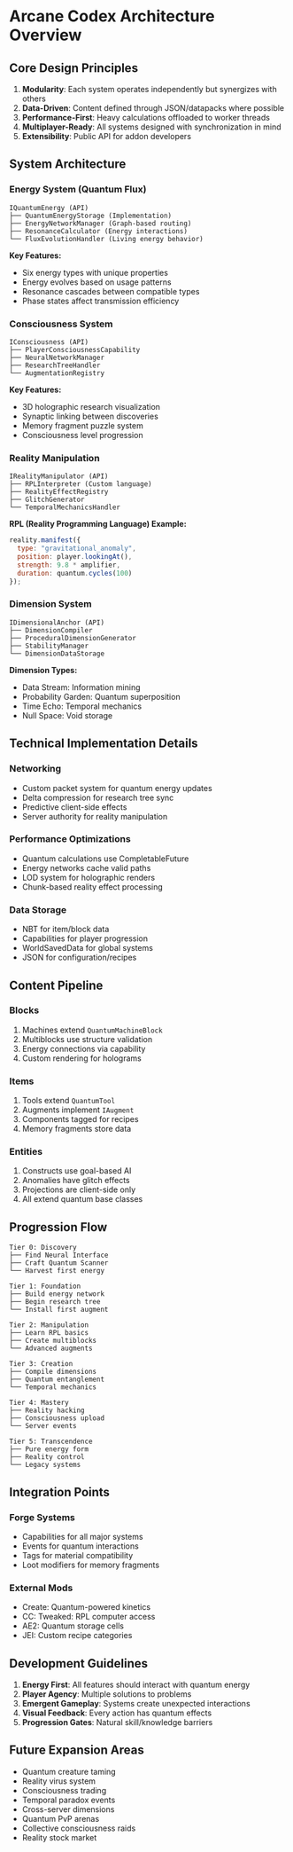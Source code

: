 # Arcane Codex Architecture Overview

## Core Design Principles

1. **Modularity**: Each system operates independently but synergizes with others
2. **Data-Driven**: Content defined through JSON/datapacks where possible
3. **Performance-First**: Heavy calculations offloaded to worker threads
4. **Multiplayer-Ready**: All systems designed with synchronization in mind
5. **Extensibility**: Public API for addon developers

## System Architecture

### Energy System (Quantum Flux)
```
IQuantumEnergy (API)
├── QuantumEnergyStorage (Implementation)
├── EnergyNetworkManager (Graph-based routing)
├── ResonanceCalculator (Energy interactions)
└── FluxEvolutionHandler (Living energy behavior)
```

**Key Features:**
- Six energy types with unique properties
- Energy evolves based on usage patterns
- Resonance cascades between compatible types
- Phase states affect transmission efficiency

### Consciousness System
```
IConsciousness (API)
├── PlayerConsciousnessCapability
├── NeuralNetworkManager
├── ResearchTreeHandler
└── AugmentationRegistry
```

**Key Features:**
- 3D holographic research visualization
- Synaptic linking between discoveries
- Memory fragment puzzle system
- Consciousness level progression

### Reality Manipulation
```
IRealityManipulator (API)
├── RPLInterpreter (Custom language)
├── RealityEffectRegistry
├── GlitchGenerator
└── TemporalMechanicsHandler
```

**RPL (Reality Programming Language) Example:**
```javascript
reality.manifest({
  type: "gravitational_anomaly",
  position: player.lookingAt(),
  strength: 9.8 * amplifier,
  duration: quantum.cycles(100)
});
```

### Dimension System
```
IDimensionalAnchor (API)
├── DimensionCompiler
├── ProceduralDimensionGenerator
├── StabilityManager
└── DimensionDataStorage
```

**Dimension Types:**
- Data Stream: Information mining
- Probability Garden: Quantum superposition
- Time Echo: Temporal mechanics
- Null Space: Void storage

## Technical Implementation Details

### Networking
- Custom packet system for quantum energy updates
- Delta compression for research tree sync
- Predictive client-side effects
- Server authority for reality manipulation

### Performance Optimizations
- Quantum calculations use CompletableFuture
- Energy networks cache valid paths
- LOD system for holographic renders
- Chunk-based reality effect processing

### Data Storage
- NBT for item/block data
- Capabilities for player progression
- WorldSavedData for global systems
- JSON for configuration/recipes

## Content Pipeline

### Blocks
1. Machines extend `QuantumMachineBlock`
2. Multiblocks use structure validation
3. Energy connections via capability
4. Custom rendering for holograms

### Items
1. Tools extend `QuantumTool`
2. Augments implement `IAugment`
3. Components tagged for recipes
4. Memory fragments store data

### Entities
1. Constructs use goal-based AI
2. Anomalies have glitch effects
3. Projections are client-side only
4. All extend quantum base classes

## Progression Flow

```
Tier 0: Discovery
├── Find Neural Interface
├── Craft Quantum Scanner
└── Harvest first energy

Tier 1: Foundation
├── Build energy network
├── Begin research tree
└── Install first augment

Tier 2: Manipulation
├── Learn RPL basics
├── Create multiblocks
└── Advanced augments

Tier 3: Creation
├── Compile dimensions
├── Quantum entanglement
└── Temporal mechanics

Tier 4: Mastery
├── Reality hacking
├── Consciousness upload
└── Server events

Tier 5: Transcendence
├── Pure energy form
├── Reality control
└── Legacy systems
```

## Integration Points

### Forge Systems
- Capabilities for all major systems
- Events for quantum interactions
- Tags for material compatibility
- Loot modifiers for memory fragments

### External Mods
- Create: Quantum-powered kinetics
- CC: Tweaked: RPL computer access
- AE2: Quantum storage cells
- JEI: Custom recipe categories

## Development Guidelines

1. **Energy First**: All features should interact with quantum energy
2. **Player Agency**: Multiple solutions to problems
3. **Emergent Gameplay**: Systems create unexpected interactions
4. **Visual Feedback**: Every action has quantum effects
5. **Progression Gates**: Natural skill/knowledge barriers

## Future Expansion Areas

- Quantum creature taming
- Reality virus system
- Consciousness trading
- Temporal paradox events
- Cross-server dimensions
- Quantum PvP arenas
- Collective consciousness raids
- Reality stock market